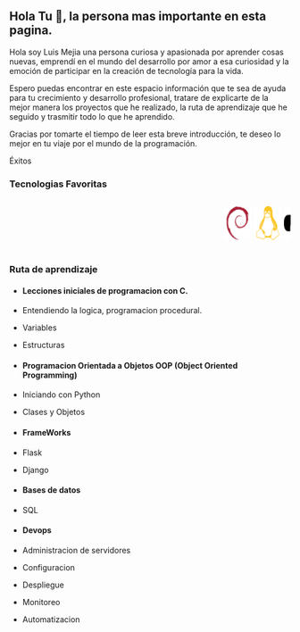 ## Hola Tu 👋, la persona mas importante en esta pagina.

Hola soy Luis Mejia una persona curiosa y apasionada por aprender cosas nuevas, emprendí en el mundo del desarrollo por amor a esa curiosidad y la emoción de participar en la creación de tecnología para la vida.

Espero puedas encontrar en este espacio información que te sea de ayuda para tu crecimiento y desarrollo profesional, tratare de explicarte de la mejor manera los proyectos que he realizado, la ruta de aprendizaje que he seguido y trasmitir todo lo que he aprendido.

Gracias por tomarte el tiempo de leer esta breve introducción, te deseo lo mejor en tu viaje por el mundo de la programación.

Éxitos

### Tecnologias Favoritas

<marquee direction="left">
<p align='center'>
<img src="https://github.com/lemejiamo/lemejiamo/blob/main/icons/debian.svg" alt="debian" width="50" height="60">

<img src="https://github.com/lemejiamo/lemejiamo/blob/main/icons/linux.svg" alt="Linux" width="50" height="60">

<img src="https://github.com/lemejiamo/lemejiamo/blob/main/icons/python.svg" alt="Python" width="50" height="60">

<img src="https://github.com/lemejiamo/lemejiamo/blob/main/icons/c.svg" alt="C" width="50" height="60">

<img src="https://github.com/lemejiamo/lemejiamo/blob/main/icons/mysql.svg" alt="SQL" width="50" height="60">

<img src="https://github.com/lemejiamo/lemejiamo/blob/main/icons/docker.svg" alt="docker" width="50" height="60">

<img src="https://github.com/lemejiamo/lemejiamo/blob/main/icons/visualstudiocode.svg" alt="VSCode" width="50" height="60">

<img src="https://github.com/lemejiamo/lemejiamo/blob/main/icons/c-sharp-c-seeklogo.com.svg" alt="C#" width="50" height="60">

<img src="https://github.com/lemejiamo/lemejiamo/blob/main/icons/Telegram.svg" alt="Telegram" width="50" height="60">

<img src="https://github.com/lemejiamo/lemejiamo/blob/main/icons/bash-shell-seeklogo.com.svg" alt="Bash" width="50" height="60">
</p>
</marquee>

### Ruta de aprendizaje

* #### Lecciones iniciales de programacion con C.

*    Entendiendo la logica,  programacion procedural.
*   Variables
*   Estructuras
	

* ####  Programacion Orientada a Objetos OOP (Object Oriented Programming)

* Iniciando con Python
* Clases y Objetos 
    
* #### FrameWorks
* Flask
* Django

* #### Bases de datos
* SQL

* #### Devops
* Administracion de servidores
* Configuracion
* Despliegue
* Monitoreo
* Automatizacion


<!--
**lemejiamo/lemejiamo** is a ✨ _special_ ✨ repository because its `README.md` (this file) appears on your GitHub profile.

Here are some ideas to get you started:

- 🔭 I’m currently working on ...
- 🌱 I’m currently learning ...
- 👯 I’m looking to collaborate on ...
- 🤔 I’m looking for help with ...
- 💬 Ask me about ...
- 📫 How to reach me: ...
- 😄 Pronouns: ...
- ⚡ Fun fact: ...
-->


